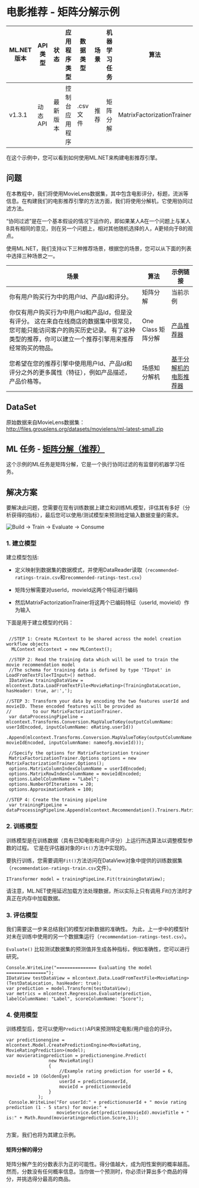 # 电影推荐 - 矩阵分解示例

| ML.NET 版本 | API 类型          | 状态                        | 应用程序类型    | 数据类型 | 场景            | 机器学习任务                   | 算法                  |
|----------------|-------------------|-------------------------------|-------------|-----------|---------------------|---------------------------|-----------------------------|
| v1.3.1   | 动态 API | 最新版本 | 控制台应用程序| .csv 文件 | 推荐 | 矩阵分解 | MatrixFactorizationTrainer|

在这个示例中，您可以看到如何使用ML.NET来构建电影推荐引擎。


## 问题
在本教程中，我们将使用MovieLens数据集，其中包含电影评分，标题，流派等信息。在构建我们的电影推荐引擎的方法方面，我们将使用分解机，它使用协同过滤方法。

“协同过滤”是在一个基本假设的情况下运作的，即如果某人A在一个问题上与某人B具有相同的意见，则在另一个问题上，相对其他随机选择的人，A更倾向于B的观点。

使用ML.NET，我们支持以下三种推荐场景，根据您的场景，您可以从下面的列表中选择三种场景之一。

| 场景 | 算法 | 示例链接
| --- | --- | --- | 
| 你有用户购买行为中的用户Id、产品Id和评分。| 矩阵分解 | 当前示例 | 
| 你仅有用户购买行为中用户Id和产品Id，但是没有评分。 这在来自在线商店的数据集中很常见，您可能只能访问客户的购买历史记录。 有了这种类型的推荐，你可以建立一个推荐引擎用来推荐经常购买的物品。| One Class 矩阵分解 | [产品推荐器](https://github.com/dotnet/machinelearning-samples/tree/master/samples/csharp/getting-started/MatrixFactorization_ProductRecommendation) | 
| 您希望在您的推荐引擎中使用用户Id、产品Id和评分之外的更多属性（特征），例如产品描述，产品价格等。 | 场感知分解机  | [基于分解机的电影推荐器](https://github.com/dotnet/machinelearning-samples/tree/master/samples/csharp/end-to-end-apps/Recommendation-MovieRecommender/MovieRecommender_Model) | 


## DataSet
原始数据来自MovieLens数据集：
http://files.grouplens.org/datasets/movielens/ml-latest-small.zip

## ML 任务 - [矩阵分解（推荐）](https://docs.microsoft.com/en-us/dotnet/machine-learning/resources/tasks#recommendation)

这个示例的ML任务是矩阵分解，它是一个执行协同过滤的有监督的机器学习任务。

## 解决方案

要解决此问题，您需要在现有训练数据上建立和训练ML模型，评估其有多好（分析获得的指标），最后您可以使用/测试模型来预测给定输入数据变量的需求。

![Build -> Train -> Evaluate -> Consume](../shared_content/modelpipeline.png)

### 1. 建立模型

建立模型包括: 

* 定义映射到数据集的数据模式，并使用DataReader读取（`recommended-ratings-train.csv`和`recommended-ratings-test.csv`）

* 矩阵分解需要对userId，movieId这两个特征进行编码

* 然后MatrixFactorizationTrainer将这两个已编码特征（userId, movieId）作为输入

下面是用于建立模型的代码：
```CSharp
 
 //STEP 1: Create MLContext to be shared across the model creation workflow objects 
  MLContext mlcontext = new MLContext();

 //STEP 2: Read the training data which will be used to train the movie recommendation model    
 //The schema for training data is defined by type 'TInput' in LoadFromTextFile<TInput>() method.
 IDataView trainingDataView = mlcontext.Data.LoadFromTextFile<MovieRating>(TrainingDataLocation, hasHeader: true, ar:',');

//STEP 3: Transform your data by encoding the two features userId and movieID. These encoded features will be provided as 
//        to our MatrixFactorizationTrainer.
 var dataProcessingPipeline = mlcontext.Transforms.Conversion.MapValueToKey(outputColumnName: userIdEncoded, inputColumnName: eRating.userId))
                .Append(mlcontext.Transforms.Conversion.MapValueToKey(outputColumnName: movieIdEncoded, inputColumnName: nameofg.movieId)));
 
 //Specify the options for MatrixFactorization trainer
 MatrixFactorizationTrainer.Options options = new MatrixFactorizationTrainer.Options();
 options.MatrixColumnIndexColumnName = userIdEncoded;
 options.MatrixRowIndexColumnName = movieIdEncoded;
 options.LabelColumnName = "Label";
 options.NumberOfIterations = 20;
 options.ApproximationRank = 100;

//STEP 4: Create the training pipeline 
 var trainingPipeLine = dataProcessingPipeline.Append(mlcontext.Recommendation().Trainers.MatrixFactorization(options));

```


### 2. 训练模型
训练模型是在训练数据（具有已知电影和用户评分）上运行所选算法以调整模型参数的过程。 它是在评估器对象的`Fit()`方法中实现的。

要执行训练，您需要调用`Fit()`方法访问在DataView对象中提供的训练数据集（`recommendation-ratings-train.csv`文件）。

```CSharp    
ITransformer model = trainingPipeLine.Fit(trainingDataView);
```
请注意，ML.NET使用延迟加载方法处理数据，所以实际上只有调用.Fit()方法时才真正在内存中加载数据。

### 3. 评估模型
我们需要这一步来总结我们的模型对新数据的准确性。 为此，上一步中的模型针对未在训练中使用的另一个数据集运行（`recommendation-ratings-test.csv`）。

`Evaluate()` 比较测试数据集的预测值并生成各种指标，例如准确性，您可以进行研究。

```CSharp 
Console.WriteLine("=============== Evaluating the model ===============");
IDataView testDataView = mlcontext.Data.LoadFromTextFile<MovieRating>(TestDataLocation, hasHeader: true); 
var prediction = model.Transform(testDataView);
var metrics = mlcontext.Regression.Evaluate(prediction, labelColumnName: "Label", scoreColumnName: "Score");
```

### 4. 使用模型
训练模型后，您可以使用`Predict()`API来预测特定电影/用户组合的评分。
```CSharp    
var predictionengine = mlcontext.Model.CreatePredictionEngine<MovieRating, MovieRatingPrediction>(model);
var movieratingprediction = predictionengine.Predict(
                new MovieRating()
                {
                    //Example rating prediction for userId = 6, movieId = 10 (GoldenEye)
                    userId = predictionuserId,
                    movieId = predictionmovieId
                }
            );
 Console.WriteLine("For userId:" + predictionuserId + " movie rating prediction (1 - 5 stars) for movie:" +  
                   movieService.Get(predictionmovieId).movieTitle + " is:" + Math.Round(movieratingprediction.Score,1));
       
```
方案，我们也将为其建立示例。

#### 矩阵分解的得分

矩阵分解产生的分数表示为正的可能性。得分值越大，成为阳性案例的概率越高。然而，分数没有任何概率信息。当你做一个预测时，你必须计算出多个商品的得分，并挑选得分最高的商品。
